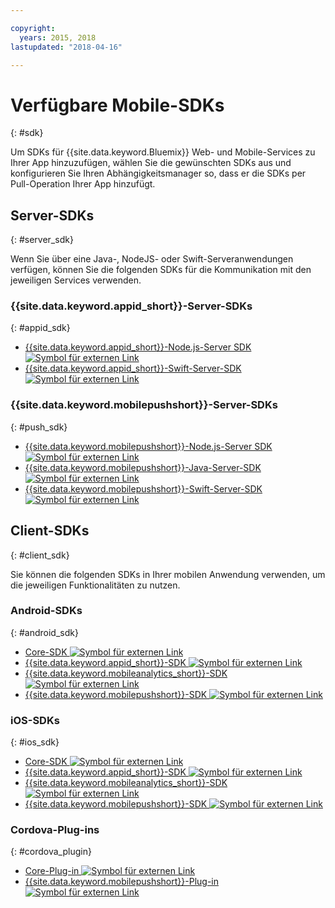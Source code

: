 ```yaml
---

copyright:
  years: 2015, 2018
lastupdated: "2018-04-16"

---
```

# Verfügbare Mobile-SDKs
{: #sdk}

Um SDKs für {{site.data.keyword.Bluemix}} Web- und Mobile-Services zu Ihrer App hinzuzufügen, wählen Sie die gewünschten SDKs aus und konfigurieren Sie Ihren Abhängigkeitsmanager so, dass er die SDKs per Pull-Operation Ihrer App hinzufügt.


## Server-SDKs
{: #server_sdk}

Wenn Sie über eine Java-, NodeJS- oder Swift-Serveranwendungen verfügen, können Sie die folgenden SDKs für die Kommunikation mit den jeweiligen Services verwenden.


### {{site.data.keyword.appid_short}}-Server-SDKs
{: #appid_sdk}

- [{{site.data.keyword.appid_short}}-Node.js-Server SDK ![Symbol für externen Link](../../icons/launch-glyph.svg "Symbol für externen Link")](https://github.com/ibm-cloud-security/appid-serversdk-nodejs)
- [{{site.data.keyword.appid_short}}-Swift-Server-SDK ![Symbol für externen Link](../../icons/launch-glyph.svg "Symbol für externen Link")](https://github.com/ibm-cloud-security/appid-serversdk-swift)

### {{site.data.keyword.mobilepushshort}}-Server-SDKs
{: #push_sdk}

- [{{site.data.keyword.mobilepushshort}}-Node.js-Server SDK ![Symbol für externen Link](../../icons/launch-glyph.svg "Symbol für externen Link")](https://github.com/ibm-bluemix-mobile-services/bms-pushnotifications-serversdk-nodejs)
- [{{site.data.keyword.mobilepushshort}}-Java-Server-SDK ![Symbol für externen Link](../../icons/launch-glyph.svg "Symbol für externen Link")](https://github.com/ibm-bluemix-mobile-services/bms-pushnotifications-serversdk-java)
- [{{site.data.keyword.mobilepushshort}}-Swift-Server-SDK ![Symbol für externen Link](../../icons/launch-glyph.svg "Symbol für externen Link")](https://github.com/ibm-bluemix-mobile-services/bms-pushnotifications-serversdk-swift)


## Client-SDKs
{: #client_sdk}

Sie können die folgenden SDKs in Ihrer mobilen Anwendung verwenden, um die jeweiligen Funktionalitäten zu nutzen.


### Android-SDKs
{: #android_sdk}

- [Core-SDK ![Symbol für externen Link](../../icons/launch-glyph.svg "Symbol für externen Link")](https://github.com/ibm-bluemix-mobile-services/bms-clientsdk-android-core)
- [{{site.data.keyword.appid_short}}-SDK ![Symbol für externen Link](../../icons/launch-glyph.svg "Symbol für externen Link")](https://github.com/ibm-cloud-security/appid-clientsdk-android)
- [{{site.data.keyword.mobileanalytics_short}}-SDK ![Symbol für externen Link](../../icons/launch-glyph.svg "Symbol für externen Link")](https://github.com/ibm-bluemix-mobile-services/bms-clientsdk-android-analytics)
- [{{site.data.keyword.mobilepushshort}}-SDK ![Symbol für externen Link](../../icons/launch-glyph.svg "Symbol für externen Link")](https://github.com/ibm-bluemix-mobile-services/bms-clientsdk-android-push)


### iOS-SDKs
{: #ios_sdk}

- [Core-SDK ![Symbol für externen Link](../../icons/launch-glyph.svg "Symbol für externen Link")](https://github.com/ibm-bluemix-mobile-services/bms-clientsdk-swift-core)
- [{{site.data.keyword.appid_short}}-SDK ![Symbol für externen Link](../../icons/launch-glyph.svg "Symbol für externen Link")](https://github.com/ibm-cloud-security/appid-clientsdk-swift)
- [{{site.data.keyword.mobileanalytics_short}}-SDK ![Symbol für externen Link](../../icons/launch-glyph.svg "Symbol für externen Link")](https://github.com/ibm-bluemix-mobile-services/bms-clientsdk-swift-analytics)
- [{{site.data.keyword.mobilepushshort}}-SDK ![Symbol für externen Link](../../icons/launch-glyph.svg "Symbol für externen Link")](https://github.com/ibm-bluemix-mobile-services/bms-clientsdk-swift-push)


### Cordova-Plug-ins
{: #cordova_plugin}

- [Core-Plug-in ![Symbol für externen Link](../../icons/launch-glyph.svg "Symbol für externen Link")](https://github.com/ibm-bluemix-mobile-services/bms-clientsdk-cordova-plugin-core)
- [{{site.data.keyword.mobilepushshort}}-Plug-in ![Symbol für externen Link](../../icons/launch-glyph.svg "Symbol für externen Link")](https://github.com/ibm-bluemix-mobile-services/bms-clientsdk-cordova-plugin-push)


